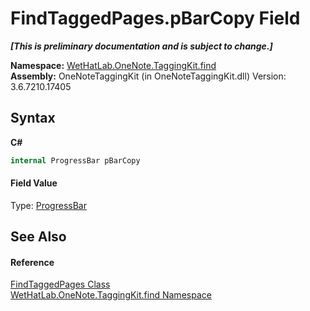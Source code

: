 # FindTaggedPages.pBarCopy Field
 _**\[This is preliminary documentation and is subject to change.\]**_

**Namespace:**&nbsp;<a href="0e3a8efd-07d2-1709-b1cd-709153222081.md">WetHatLab.OneNote.TaggingKit.find</a><br />**Assembly:**&nbsp;OneNoteTaggingKit (in OneNoteTaggingKit.dll) Version: 3.6.7210.17405

## Syntax

**C#**<br />
``` C#
internal ProgressBar pBarCopy
```


#### Field Value
Type: <a href="http://msdn2.microsoft.com/en-us/library/ms612638" target="_blank">ProgressBar</a>

## See Also


#### Reference
<a href="60d7bed7-f819-9c82-f130-1c71241d23f8.md">FindTaggedPages Class</a><br /><a href="0e3a8efd-07d2-1709-b1cd-709153222081.md">WetHatLab.OneNote.TaggingKit.find Namespace</a><br />
